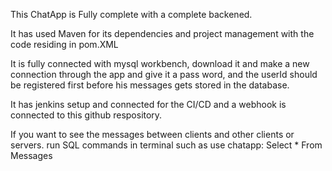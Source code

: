 This ChatApp is Fully complete with a complete backened. 

It has used Maven for its dependencies and project management with the code residing in pom.XML

It is fully connected with mysql workbench, download it and make a new connection through the app and give it a pass word, and the userId should be registered first before his messages 
gets stored in the database. 

It has jenkins setup and connected for the CI/CD and a webhook is connected to this github respository. 

If you want to see the messages between clients and other clients or servers. run SQL commands in terminal such as use chatapp: Select * From Messages 
